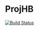 # ProjHB

[![Build Status](https://github.com/pjssilva/ProjHB.jl/actions/workflows/CI.yml/badge.svg?branch=main)](https://github.com/pjssilva/ProjHB.jl/actions/workflows/CI.yml?query=branch%3Amain)
